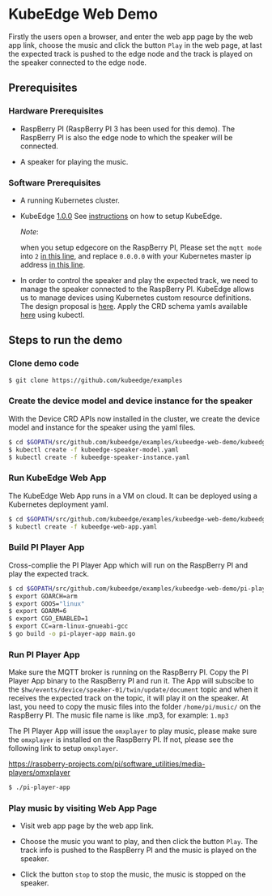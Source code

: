 # KubeEdge Web Demo

Firstly the users open a browser,
and enter the web app page by the web app link,
choose the music and click the button `Play` in the web page,
at last the expected track is pushed to the edge node
and the track is played on the speaker connected to the edge node.

## Prerequisites

### Hardware Prerequisites

* RaspBerry PI (RaspBerry PI 3 has been used for this demo).
  The RaspBerry PI is also the edge node to which the speaker will be connected.

* A speaker for playing the music.

### Software Prerequisites

* A running Kubernetes cluster.

* KubeEdge [1.0.0](https://github.com/kubeedge/kubeedge/releases/tag/v1.0.0)
  See [instructions](https://github.com/kubeedge/kubeedge/blob/master/docs/getting-started/usage.md#run-kubeedge) on how to setup KubeEdge.

  *Note*:

  when you setup edgecore on the RaspBerry PI,
  Please set the `mqtt mode` into `2` [in this line](https://github.com/kubeedge/kubeedge/blob/master/edge/conf/edge.yaml#L4),
  and replace `0.0.0.0` with your Kubernetes master ip address [in this line](https://github.com/kubeedge/kubeedge/blob/master/edge/conf/edge.yaml#L11).

* In order to control the speaker and play the expected track, we need to manage the speaker connected to the RaspBerry PI.
  KubeEdge allows us to manage devices using Kubernetes custom resource definitions.
  The design proposal is [here](https://github.com/kubeedge/kubeedge/blob/master/docs/proposals/device-crd.md).
  Apply the CRD schema yamls available [here](https://github.com/kubeedge/kubeedge/tree/master/build/crds/devices) using kubectl. 

## Steps to run the demo

### Clone demo code

```sh
$ git clone https://github.com/kubeedge/examples
```

### Create the device model and device instance for the speaker

With the Device CRD APIs now installed in the cluster,
we create the device model and instance for the speaker using the yaml files.

```sh
$ cd $GOPATH/src/github.com/kubeedge/examples/kubeedge-web-demo/kubeedge-web-app/deployments/
$ kubectl create -f kubeedge-speaker-model.yaml
$ kubectl create -f kubeedge-speaker-instance.yaml
```

### Run KubeEdge Web App

The KubeEdge Web App runs in a VM on cloud.
It can be deployed using a Kubernetes deployment yaml.

```sh
$ cd $GOPATH/src/github.com/kubeedge/examples/kubeedge-web-demo/kubeedge-web-app/deployments/
$ kubectl create -f kubeedge-web-app.yaml
```

### Build PI Player App

Cross-complie the PI Player App which will run on the RaspBerry PI and play the expected track.

```sh
$ cd $GOPATH/src/github.com/kubeedge/examples/kubeedge-web-demo/pi-player-app/
$ export GOARCH=arm
$ export GOOS="linux"
$ export GOARM=6
$ export CGO_ENABLED=1
$ export CC=arm-linux-gnueabi-gcc
$ go build -o pi-player-app main.go
```

### Run PI Player App

Make sure the MQTT broker is running on the RaspBerry PI.
Copy the PI Player App binary to the RaspBerry PI and run it.
The App will subscibe to the `$hw/events/device/speaker-01/twin/update/document` topic 
and when it receives the expected track on the topic, it will play it on the speaker.
At last, you need to copy the music files into the folder `/home/pi/music/` on the RaspBerry PI.
The music file name is like <track>.mp3, for example: `1.mp3`

The PI Player App will issue the `omxplayer` to play music,
please make sure the `omxplayer` is installed on the RaspBerry PI.
If not, please see the following link to setup `omxplayer`.

https://raspberry-projects.com/pi/software_utilities/media-players/omxplayer

```sh
$ ./pi-player-app
```

### Play music by visiting Web App Page

* Visit web app page by the web app link.

* Choose the music you want to play, and then click the button `Play`.
  The track info is pushed to the RaspBerry PI and the music is played on the speaker.

* Click the button `stop` to stop the music, the music is stopped on the speaker.
